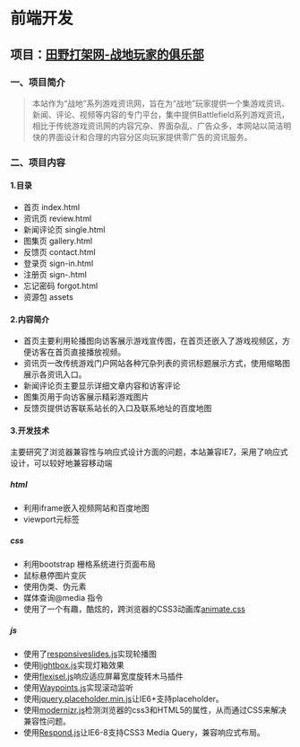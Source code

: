 # 前端开发
## 项目：[田野打架网-战地玩家的俱乐部](https://revolutiongo.github.io/Webstudy/Web/)
### 一、项目简介
>本站作为“战地”系列游戏资讯网，旨在为“战地”玩家提供一个集游戏资讯、新闻、评论、视频等内容的专门平台，集中提供Battlefield系列游戏资讯，相比于传统游戏资讯网的内容冗杂、界面杂乱、广告众多，本网站以简洁明快的界面设计和合理的内容分区向玩家提供零广告的资讯服务。
### 二、项目内容
#### 1.目录
  * 首页 index.html
  * 资讯页 review.html
  * 新闻评论页 single.html
  * 图集页 gallery.html
  * 反馈页 contact.html 
  * 登录页 sign-in.html
  * 注册页 sign-.html
  * 忘记密码 forgot.html
  * 资源包 assets
#### 2.内容简介
  * 首页主要利用轮播图向访客展示游戏宣传图，在首页还嵌入了游戏视频区，方便访客在首页直接播放视频。
  * 资讯页一改传统游戏门户网站各种冗杂列表的资讯标题展示方式，使用缩略图展示各资讯入口。
  * 新闻评论页主要显示详细文章内容和访客评论
  * 图集页用于向访客展示精彩游戏图片
  * 反馈页提供访客联系站长的入口及联系地址的百度地图
#### 3.开发技术
主要研究了浏览器兼容性与响应式设计方面的问题，本站兼容IE7，采用了响应式设计，可以较好地兼容移动端
##### html
  * 利用iframe嵌入视频网站和百度地图
  * viewport元标签
##### css
  * 利用bootstrap 栅格系统进行页面布局
  * 鼠标悬停图片变灰
  * 使用伪类、伪元素
  * 媒体查询@media 指令
  * 使用了一个有趣，酷炫的，跨浏览器的CSS3动画库[animate.css](https://www.cnblogs.com/xiaohuochai/p/7372665.html)
##### js  
  * 使用了[responsiveslides.js](https://www.w3cways.com/1653.html)实现轮播图
  * 使用[lightbox.js](http://code.ciaoca.com/jquery/lightbox2/)实现灯箱效果
  * 使用[flexisel.js](http://www.511yj.com/wordpress-flexisel-js.html)响应适应屏幕宽度旋转木马插件
  * 使用[Waypoints.js](http://www.bcty365.com/content-47-2583-1.html)实现滚动监听
  * 使用[jquery.placeholder.min.js](https://www.cnblogs.com/chiangyibo/p/6938250.html)让IE6+支持placeholder。
  * 使用[modernizr.js](http://caibaojian.com/modernizr-js.html)检测浏览器的css3和HTML5的属性，从而通过CSS来解决兼容性问题。
  * 使用[Respond.js](https://www.cnblogs.com/xcsn/p/5586859.html)让IE6-8支持CSS3 Media Query，兼容响应式布局。

  
